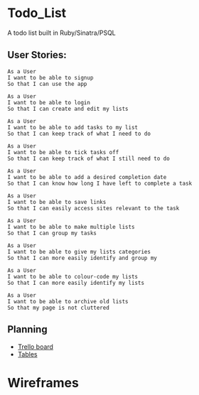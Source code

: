 # Todo_List

A todo list built in Ruby/Sinatra/PSQL

## User Stories:
```
As a User
I want to be able to signup
So that I can use the app

As a User
I want to be able to login
So that I can create and edit my lists

As a User
I want to be able to add tasks to my list
So that I can keep track of what I need to do

As a User
I want to be able to tick tasks off
So that I can keep track of what I still need to do

As a User
I want to be able to add a desired completion date
So that I can know how long I have left to complete a task

As a User
I want to be able to save links
So that I can easily access sites relevant to the task

As a User
I want to be able to make multiple lists
So that I can group my tasks

As a User
I want to be able to give my lists categories
So that I can more easily identify and group my 

As a User
I want to be able to colour-code my lists
So that I can more easily identify my lists

As a User
I want to be able to archive old lists
So that my page is not cluttered
```

## Planning

- [Trello board](https://trello.com/b/hUZHG7OY/todo-list)
- [Tables](https://docs.google.com/spreadsheets/d/1alQawtbhP6UB3flHBr7vVS9H5snEYJQE-vKwF-dI-1s/edit#gid=0)

# Wireframes

